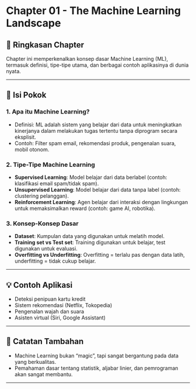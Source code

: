 # Chapter 01 - The Machine Learning Landscape

## 📘 Ringkasan Chapter
Chapter ini memperkenalkan konsep dasar Machine Learning (ML), termasuk definisi, tipe-tipe utama, dan berbagai contoh aplikasinya di dunia nyata.

---

## 📌 Isi Pokok

### 1. Apa itu Machine Learning?
- Definisi: ML adalah sistem yang belajar dari data untuk meningkatkan kinerjanya dalam melakukan tugas tertentu tanpa diprogram secara eksplisit.
- Contoh: Filter spam email, rekomendasi produk, pengenalan suara, mobil otonom.

### 2. Tipe-Tipe Machine Learning
- **Supervised Learning**: Model belajar dari data berlabel (contoh: klasifikasi email spam/tidak spam).
- **Unsupervised Learning**: Model belajar dari data tanpa label (contoh: clustering pelanggan).
- **Reinforcement Learning**: Agen belajar dari interaksi dengan lingkungan untuk memaksimalkan reward (contoh: game AI, robotika).

### 3. Konsep-Konsep Dasar
- **Dataset**: Kumpulan data yang digunakan untuk melatih model.
- **Training set vs Test set**: Training digunakan untuk belajar, test digunakan untuk evaluasi.
- **Overfitting vs Underfitting**: Overfitting = terlalu pas dengan data latih, underfitting = tidak cukup belajar.

---

## 💡 Contoh Aplikasi
- Deteksi penipuan kartu kredit
- Sistem rekomendasi (Netflix, Tokopedia)
- Pengenalan wajah dan suara
- Asisten virtual (Siri, Google Assistant)

---

## 🧠 Catatan Tambahan
- Machine Learning bukan “magic”, tapi sangat bergantung pada data yang berkualitas.
- Pemahaman dasar tentang statistik, aljabar linier, dan pemrograman akan sangat membantu.

---



